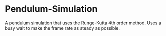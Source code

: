 # Pendulum-Simulation
A pendulum simulation that uses the Runge-Kutta 4th order method. Uses a busy wait to make the frame rate as steady as possible.
